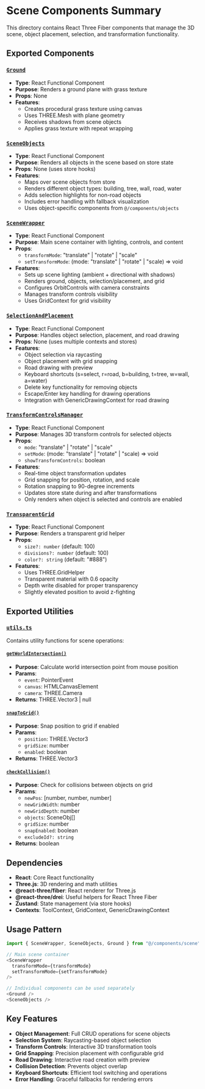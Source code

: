 # Scene Components Summary

This directory contains React Three Fiber components that manage the 3D scene, object placement, selection, and transformation functionality.

## Exported Components

### [`Ground`](./Ground.tsx:4)

- **Type**: React Functional Component
- **Purpose**: Renders a ground plane with grass texture
- **Props**: None
- **Features**:
  - Creates procedural grass texture using canvas
  - Uses THREE.Mesh with plane geometry
  - Receives shadows from scene objects
  - Applies grass texture with repeat wrapping

### [`SceneObjects`](./SceneObjects.tsx:5)

- **Type**: React Functional Component
- **Purpose**: Renders all objects in the scene based on store state
- **Props**: None (uses store hooks)
- **Features**:
  - Maps over scene objects from store
  - Renders different object types: building, tree, wall, road, water
  - Adds selection highlights for non-road objects
  - Includes error handling with fallback visualization
  - Uses object-specific components from `@/components/objects`

### [`SceneWrapper`](./SceneWrapper.tsx:16)

- **Type**: React Functional Component
- **Purpose**: Main scene container with lighting, controls, and content
- **Props**:
  - `transformMode`: "translate" | "rotate" | "scale"
  - `setTransformMode`: (mode: "translate" | "rotate" | "scale) => void
- **Features**:
  - Sets up scene lighting (ambient + directional with shadows)
  - Renders ground, objects, selection/placement, and grid
  - Configures OrbitControls with camera constraints
  - Manages transform controls visibility
  - Uses GridContext for grid visibility

### [`SelectionAndPlacement`](./SelectionAndPlacement.tsx:9)

- **Type**: React Functional Component
- **Purpose**: Handles object selection, placement, and road drawing
- **Props**: None (uses multiple contexts and stores)
- **Features**:
  - Object selection via raycasting
  - Object placement with grid snapping
  - Road drawing with preview
  - Keyboard shortcuts (s=select, r=road, b=building, t=tree, w=wall, a=water)
  - Delete key functionality for removing objects
  - Escape/Enter key handling for drawing operations
  - Integration with GenericDrawingContext for road drawing

### [`TransformControlsManager`](./TransformControlsManager.tsx:11)

- **Type**: React Functional Component
- **Purpose**: Manages 3D transform controls for selected objects
- **Props**:
  - `mode`: "translate" | "rotate" | "scale"
  - `setMode`: (mode: "translate" | "rotate" | "scale) => void
  - `showTransformControls`: boolean
- **Features**:
  - Real-time object transformation updates
  - Grid snapping for position, rotation, and scale
  - Rotation snapping to 90-degree increments
  - Updates store state during and after transformations
  - Only renders when object is selected and controls are enabled

### [`TransparentGrid`](./TransparentGrid.tsx:12)

- **Type**: React Functional Component
- **Purpose**: Renders a transparent grid helper
- **Props**:
  - `size?: number` (default: 100)
  - `divisions?: number` (default: 100)
  - `color?: string` (default: "#888")
- **Features**:
  - Uses THREE.GridHelper
  - Transparent material with 0.6 opacity
  - Depth write disabled for proper transparency
  - Slightly elevated position to avoid z-fighting

## Exported Utilities

### [`utils.ts`](./utils.ts:1)

Contains utility functions for scene operations:

#### [`getWorldIntersection()`](./utils.ts:3)

- **Purpose**: Calculate world intersection point from mouse position
- **Params**:
  - `event`: PointerEvent
  - `canvas`: HTMLCanvasElement
  - `camera`: THREE.Camera
- **Returns**: THREE.Vector3 | null

#### [`snapToGrid()`](./utils.ts:19)

- **Purpose**: Snap position to grid if enabled
- **Params**:
  - `position`: THREE.Vector3
  - `gridSize`: number
  - `enabled`: boolean
- **Returns**: THREE.Vector3

#### [`checkCollision()`](./utils.ts:30)

- **Purpose**: Check for collisions between objects on grid
- **Params**:
  - `newPos`: [number, number, number]
  - `newGridWidth`: number
  - `newGridDepth`: number
  - `objects`: SceneObj[]
  - `gridSize`: number
  - `snapEnabled`: boolean
  - `excludeId?: string`
- **Returns**: boolean

## Dependencies

- **React**: Core React functionality
- **Three.js**: 3D rendering and math utilities
- **@react-three/fiber**: React renderer for Three.js
- **@react-three/drei**: Useful helpers for React Three Fiber
- **Zustand**: State management (via store hooks)
- **Contexts**: ToolContext, GridContext, GenericDrawingContext

## Usage Pattern

```typescript
import { SceneWrapper, SceneObjects, Ground } from "@/components/scene";

// Main scene container
<SceneWrapper
  transformMode={transformMode}
  setTransformMode={setTransformMode}
/>

// Individual components can be used separately
<Ground />
<SceneObjects />
```

## Key Features

- **Object Management**: Full CRUD operations for scene objects
- **Selection System**: Raycasting-based object selection
- **Transform Controls**: Interactive 3D transformation tools
- **Grid Snapping**: Precision placement with configurable grid
- **Road Drawing**: Interactive road creation with preview
- **Collision Detection**: Prevents object overlap
- **Keyboard Shortcuts**: Efficient tool switching and operations
- **Error Handling**: Graceful fallbacks for rendering errors
